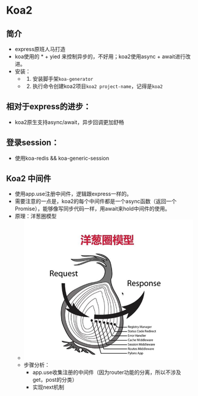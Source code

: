 # Koa2
## 简介
- express原班人马打造
- koa使用的 * + yied 来控制异步的，不好用；koa2使用async + await进行改进。
- 安装：
  - 1. 安装脚手架`koa-generator`
  - 2. 执行命令创建koa2项目`koa2 project-name`，记得是`koa2`

## 相对于express的进步：
- koa2原生支持async/await，异步回调更加舒畅

## 登录session：
- 使用koa-redis && koa-generic-session

## Koa2 中间件
- 使用app.use注册中间件，逻辑跟express一样的。
- 需要注意的一点是，koa2的每个中间件都是一个async函数（返回一个Promise），能够像写同步代码一样，用await来hold中间件的使用。
- 原理：洋葱圈模型
  - ![](./yan.jpg)
  - 步骤分析：
    - app.use收集注册的中间件（因为router功能的分离，所以不涉及get，post的分类）
    - 实现next机制